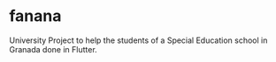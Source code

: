 # fanana

University Project to help the students of a Special Education school in Granada done in Flutter.
